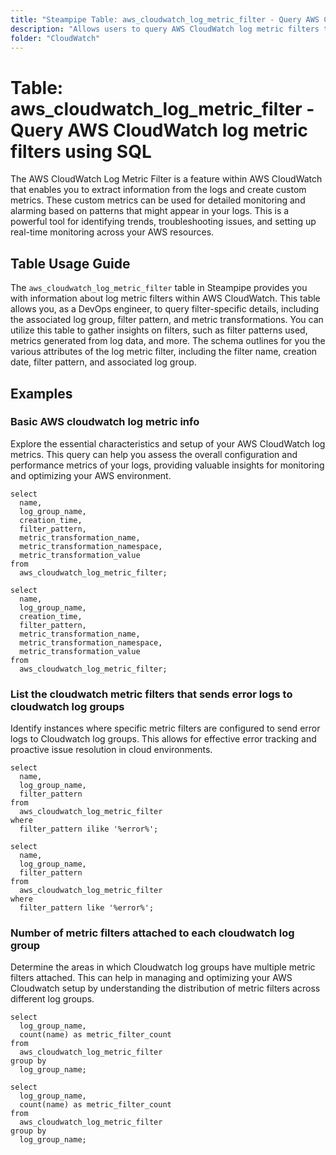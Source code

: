 ```yaml
---
title: "Steampipe Table: aws_cloudwatch_log_metric_filter - Query AWS CloudWatch log metric filters using SQL"
description: "Allows users to query AWS CloudWatch log metric filters to obtain detailed information about each filter, including its name, creation date, associated log group, filter pattern, metric transformations and more."
folder: "CloudWatch"
---
```


# Table: aws_cloudwatch_log_metric_filter - Query AWS CloudWatch log metric filters using SQL

The AWS CloudWatch Log Metric Filter is a feature within AWS CloudWatch that enables you to extract information from the logs and create custom metrics. These custom metrics can be used for detailed monitoring and alarming based on patterns that might appear in your logs. This is a powerful tool for identifying trends, troubleshooting issues, and setting up real-time monitoring across your AWS resources.

## Table Usage Guide

The `aws_cloudwatch_log_metric_filter` table in Steampipe provides you with information about log metric filters within AWS CloudWatch. This table allows you, as a DevOps engineer, to query filter-specific details, including the associated log group, filter pattern, and metric transformations. You can utilize this table to gather insights on filters, such as filter patterns used, metrics generated from log data, and more. The schema outlines for you the various attributes of the log metric filter, including the filter name, creation date, filter pattern, and associated log group.

## Examples

### Basic AWS cloudwatch log metric info
Explore the essential characteristics and setup of your AWS CloudWatch log metrics. This query can help you assess the overall configuration and performance metrics of your logs, providing valuable insights for monitoring and optimizing your AWS environment.

```sql+postgres
select
  name,
  log_group_name,
  creation_time,
  filter_pattern,
  metric_transformation_name,
  metric_transformation_namespace,
  metric_transformation_value
from
  aws_cloudwatch_log_metric_filter;
```

```sql+sqlite
select
  name,
  log_group_name,
  creation_time,
  filter_pattern,
  metric_transformation_name,
  metric_transformation_namespace,
  metric_transformation_value
from
  aws_cloudwatch_log_metric_filter;
```


### List the cloudwatch metric filters that sends error logs to cloudwatch log groups
Identify instances where specific metric filters are configured to send error logs to Cloudwatch log groups. This allows for effective error tracking and proactive issue resolution in cloud environments.

```sql+postgres
select
  name,
  log_group_name,
  filter_pattern
from
  aws_cloudwatch_log_metric_filter
where
  filter_pattern ilike '%error%';
```

```sql+sqlite
select
  name,
  log_group_name,
  filter_pattern
from
  aws_cloudwatch_log_metric_filter
where
  filter_pattern like '%error%';
```


### Number of metric filters attached to each cloudwatch log group
Determine the areas in which Cloudwatch log groups have multiple metric filters attached. This can help in managing and optimizing your AWS Cloudwatch setup by understanding the distribution of metric filters across different log groups.

```sql+postgres
select
  log_group_name,
  count(name) as metric_filter_count
from
  aws_cloudwatch_log_metric_filter
group by
  log_group_name;
```

```sql+sqlite
select
  log_group_name,
  count(name) as metric_filter_count
from
  aws_cloudwatch_log_metric_filter
group by
  log_group_name;
```